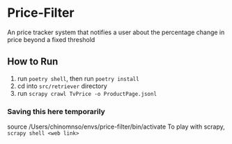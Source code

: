 # Price-Filter

An price tracker system that notifies a user about the percentage change in price beyond a fixed threshold

## How to Run

1. run `poetry shell`, then run `poetry install`
2. cd into `src/retriever` directory
3. run `scrapy crawl TvPrice -o ProductPage.jsonl`

### Saving this here temporarily

source /Users/chinomnso/envs/price-filter/bin/activate
To play with scrapy, `scrapy shell <web link>`

